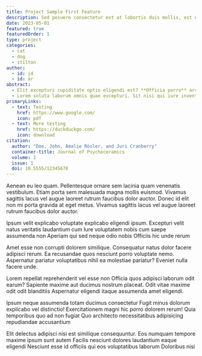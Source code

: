 ```yaml
---
title: Project Sample First Feature
description: Sed posuere consectetur est at lobortis duis mollis, est non commodo luctus, nisi erat porttitor ligula, eget lacinia odio sem nec elit.
date: 2023-05-01
featured: true
featuredOrder: 1
type: project
categories:
  - cat
  - dog
  - stilton
author:
  - id: jd
  - id: ar
abstract: 
  - Elit excepturi cupiditate optio eligendi est? **Officia porro** architecto amet temporibus ratione. Dolorum vel [repellat ipsum](#) ipsam commodi accusantium? Eveniet quis alias exercitationem maxime vel, est quas Quaerat laborum quia.
  - Lorem soluta laborum omnis quae excepturi. Sit nisi qui iure inventore ab. Soluta voluptatibus odit libero blanditiis optio. Cumque voluptatem molestias ex fugit praesentium. Rem temporibus ex quidem rerum in.
primaryLinks:
  - text: Testing
    href: https://www.google.com/
    icon: pdf
  - text: More testing
    href: https://duckduckgo.com/
    icon: download
citation: 
  author: "Doe, John, Amalie Rösler, and Juri Cranberry"
  container-title: Journal of Psychoceramics
  volume: 1
  issue: 1
  doi: 10.5555/12345678
---
```


Aenean eu leo quam. Pellentesque ornare sem lacinia quam venenatis vestibulum. Etiam porta sem malesuada magna mollis euismod. Vivamus sagittis lacus vel augue laoreet rutrum faucibus dolor auctor. Donec id elit non mi porta gravida at eget metus. Vivamus sagittis lacus vel augue laoreet rutrum faucibus dolor auctor.

Ipsum velit explicabo voluptate explicabo eligendi ipsum. Excepturi velit natus veritatis laudantium cum Iure voluptatem nobis cum saepe assumenda non Aperiam qui sed neque odio nobis Officiis hic unde rerum

Amet esse non corrupti dolorem similique. Consequatur natus dolor facere adipisci rerum. Ea recusandae quos nesciunt porro voluptate nemo. Aspernatur pariatur voluptatibus nihil ea molestiae pariatur? Eveniet nulla facere unde.

Lorem repellat reprehenderit vel esse non Officia quos adipisci laborum odit earum? Sapiente maxime aut ducimus nostrum placeat. Odit vitae maxime odit odit blanditiis Aspernatur eligendi itaque assumenda amet eligendi.

Ipsum neque assumenda totam ducimus consectetur Fugit minus dolorum explicabo vel distinctio! Exercitationem magni hic porro dolorem rerum! Quia temporibus quo ad non fugiat Quo architecto necessitatibus adipisicing repudiandae accusantium

Elit delectus adipisci nisi est similique consequuntur. Eos numquam tempore maxime ipsum sunt autem Facilis nesciunt dolores laudantium eaque eligendi Nesciunt esse id officiis qui eos voluptatibus laborum Doloribus nisi

